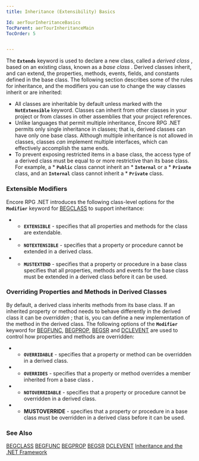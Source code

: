 ```yaml
---
title: Inheritance (Extensibility) Basics

Id: aerTourInheritanceBasics
TocParent: aerTourInheritanceMain
TocOrder: 5


---
```


The **```Extends```** keyword is used to declare a new class, called a *derived class* , based on an existing class, known as a *base class* . Derived classes inherit, and can extend, the properties, methods, events, fields, and constants defined in the base class. The following section describes some of the rules for inheritance, and the modifiers you can use to change the way classes inherit or are inherited: 

- All classes are inheritable by default unless marked with the **```NotExtensible```** 
                keyword. Classes can inherit from other classes in your project or from classes
                in other assemblies that your project references.
- Unlike languages that permit multiple inheritance, Encore RPG .NET permits
                only single inheritance in classes; that is, derived classes can have only one
                base class. Although multiple inheritance is not allowed in classes, classes *can* 
                implement multiple interfaces, which can effectively accomplish the same ends.
- To prevent exposing restricted items in a base class, the access type of a
                derived class must be equal to or more restrictive than its base class. For
                example, a * **```Public```**  class cannot inherit an * **```Internal```**  or a * **```Private```** 
                class, and an **```Internal```**  class cannot inherit a * **```Private```** 
                class.

### Extensible Modifiers
Encore RPG .NET introduces the following class-level options for the **```Modifier```** keyword for [BEGCLASS](BEGCLASS.html) to support inheritance: 

- * **```EXTENSIBLE```**   - specifies that all properties and
                methods for the class are extendable.
- * **```NOTEXTENSIBLE```** 
                - specifies that a property or procedure cannot be extended in a derived class.
- * **```MUSTEXTEND```**  -  specifies that a property or
                procedure in a base class specifies that all properties, methods and events for
                the base class must be extended in a derived class before it can be
                used.

### Overriding Properties and Methods in Derived Classes
By default, a derived class inherits methods from its base class. If an inherited property or method needs to behave differently in the derived class it can be *overridden* ; that is, you can define a new implementation of the method in the derived class. The following options of the **```Modifier```** keyword for [BEGFUNC](BEGFUNC.html), [BEGPROP](BEGPROP.html), [BEGSR](BEGSR.html) and [DCLEVENT](DCLEVENT.html) are used to control how properties and methods are overridden: 

- * **```OVERRIDABLE```** 
                - specifies that a property or method can be overridden in a derived
                class.
- * **```OVERRIDES```**  -  specifies that a property or method
                overrides a member inherited from a base class **.**
- * **```NOTOVERRIDABLE```** - specifies that a property or procedure cannot be overridden in a derived class.
- * **MUSTOVERRIDE**  -  specifies that a property or
                procedure in a base class must be overridden in a derived class before it can
                be used.

### See Also
[BEGCLASS](BEGCLASS.html)
[BEGFUNC](BEGFUNC.html)
[BEGPROP](BEGPROP.html)
[BEGSR](BEGSR.html)
[DCLEVENT](DCLEVENT.html)
[Inheritance and the .NET Framework](aerTourInheritanceandtheNETFramework.html) 
